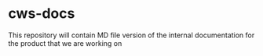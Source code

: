 # cws-docs
This repository will contain MD file version of the internal documentation for the product that we are working on
